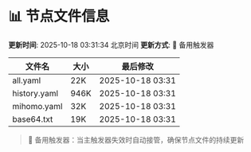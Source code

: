 # 📊 节点文件信息

**更新时间**: 2025-10-18 03:31:34 北京时间
**更新方式**: 🔄 备用触发器

| 文件名 | 大小 | 最后修改 |
|--------|------|----------|
| all.yaml | 22K | 2025-10-18 03:31 |
| history.yaml | 946K | 2025-10-18 03:31 |
| mihomo.yaml | 32K | 2025-10-18 03:31 |
| base64.txt | 19K | 2025-10-18 03:31 |

> 🔄 备用触发器：当主触发器失效时自动接管，确保节点文件的持续更新

